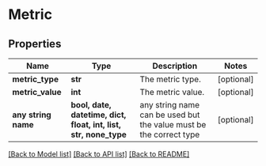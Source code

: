 # Metric


## Properties
Name | Type | Description | Notes
------------ | ------------- | ------------- | -------------
**metric_type** | **str** | The metric type. | [optional] 
**metric_value** | **int** | The metric value. | [optional] 
**any string name** | **bool, date, datetime, dict, float, int, list, str, none_type** | any string name can be used but the value must be the correct type | [optional]

[[Back to Model list]](../README.md#documentation-for-models) [[Back to API list]](../README.md#documentation-for-api-endpoints) [[Back to README]](../README.md)


